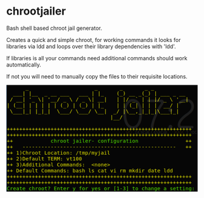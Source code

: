 # chrootjailer
Bash shell based chroot jail generator.

Creates a quick and simple chroot, for working commands it looks for libraries 
via ldd and loops over their library dependencies with 'ldd'. 

If libraries is all your commands need additional commands should work automatically. 

If not you will need to manually copy the files to their requisite locations.

![chrootjailer.png](https://raw.githubusercontent.com/AdamDanischewski/chrootjailer/assets/chrootjailer.png)
